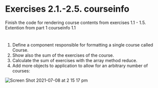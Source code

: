 

# Exercises 2.1.-2.5. courseinfo

Finish the code for rendering course contents from exercises 1.1 - 1.5.
Extention from part 1 courseinfo 1.1
# 
1) Define a component responsible for formatting a single course called Course.
2) Show also the sum of the exercises of the course.
3) Calculate the sum of exercises with the array method reduce.
4) Add more objects to application to allow for an arbitrary number of courses:

![Screen Shot 2021-07-08 at 2 15 17 pm](https://user-images.githubusercontent.com/67087939/124861437-ee6cf900-dff6-11eb-8a29-395a0850b06f.png)
